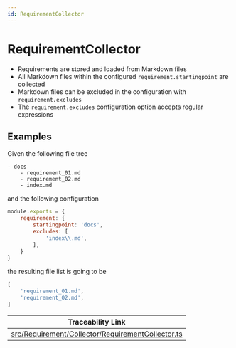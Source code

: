 ```yaml
---
id: RequirementCollector
---
```


# RequirementCollector

-   Requirements are stored and loaded from Markdown files
-   All Markdown files within the configured `requirement.startingpoint` are collected
-   Markdown files can be excluded in the configuration with `requirement.excludes`
-   The `requirement.excludes` configuration option accepts regular expressions

## Examples

Given the following file tree

    - docs
        - requirement_01.md
        - requirement_02.md
        - index.md

and the following configuration

```js
module.exports = {
    requirement: {
        startingpoint: 'docs',
        excludes: [
            'index\\.md',
        ],
    }
}
```

the resulting file list is going to be

```js
[
    'requirement_01.md',
    'requirement_02.md',
]
```

<div class="tracey">

| Traceability Link                                                                                               |
| --------------------------------------------------------------------------------------------------------------- |
| [src/Requirement/Collector/RequirementCollector.ts](../../src/Requirement/Collector/RequirementCollector.ts#L2) |

</div>
